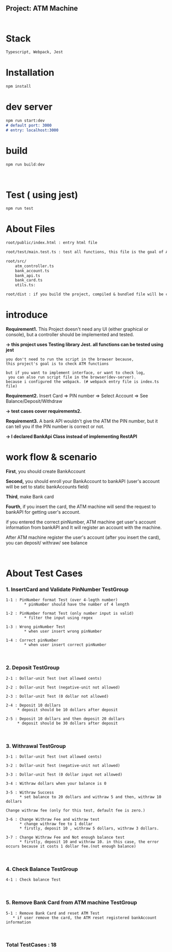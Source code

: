 ## Project: ATM Machine <br/><br/>

#  Stack
```md
Typescript, Webpack, Jest
```

# Installation
```js
npm install
```

# dev server
```md
npm run start:dev
# default port: 3000
# entry: localhost:3000
```


# build
```js
npm run build:dev
```
<br/>

# Test ( using jest)
```js
npm run test
```

# About Files
```md
root/public/index.html : entry html file

root/test/main.test.ts : test all functions, this file is the goal of ATM project

root/src/
    atm_controller.ts 
    bank_account.ts 
    bank_api.ts 
    bank_card.ts 
    utils.ts: 

root/dist : if you build the project, compiled & bundled file will be created here.
```

# introduce
**Requirement1.** This Project doesn't need any UI (either graphical or console), but a controller should be implemented and tested.

**-> this project uses Testing library Jest.  all functions can be tested using jest**

    you don't need to run the script in the browser because, 
    this project's goal is to check ATM functions

    but if you want to implement interface, or want to check log, 
     you can also run script file in the browser(dev-server).
    because i configured the webpack. (# webpack entry file is index.ts file)
    

**Requirement2.** Insert Card => PIN number => Select Account => See Balance/Deposit/Withdraw

**-> test cases cover requirements2.**


**Requirement3.** A bank API wouldn't give the ATM the PIN number, but it can tell you if the PIN number is correct or not.

**-> I declared BankApi Class instead of implementing RestAPI**


# work flow & scenario
**First**, you should create BankAccount

**Second,** you should enroll your BankAccount to bankAPI (user's account will be set to static bankAccounts field)

**Third**, make Bank card 

**Fourth**, if you insert the card, the ATM machine will send the request to bankAPI for getting user's account.

if you entered the correct pinNumber, ATM machine get user's account information from bankAPI and
It will register an account with the machine.

 After ATM machine register the user's account (after you insert the card),
you can deposit/ withraw/ see balance

<br/>

# About Test Cases

### 1. InsertCard and Validate PinNumber TestGroup 
	1-1 : PinNumber format Test (over 4-legth number)
            * pinNumber should have the number of 4 length
	
	1-2 : PinNumber format Test (only number input is valid)
            * filter the input using regex

	1-3 : Wrong pinNumber Test 
            * when user insert wrong pinNumber

	1-4 : Correct pinNumber 
            * when user insert correct pinNumber   
<br/>

### 2. Deposit TestGroup 
	2-1 : Dollar-unit Test (not allowed cents)

	2-2 : Dollar-unit Test (negative-unit not allowed)

	2-3 : Dollar-unit Test (0 dollar not allowed)

	2-4 : Deposit 10 dollars
	     * deposit should be 10 dollars after deposit

	2-5 : Deposit 10 dollars and then deposit 20 dollars
	     * deposit should be 30 dollars after deposit

<br/>

### 3. Withrawal TestGroup 
	3-1 : Dollar-unit Test (not allowed cents)

	3-2 : Dollar-unit Test (negative-unit not allowed)
	
	3-3 : Dollar-unit Test (0 dollar input not allowed) 
			
	3-4 : Withraw dollars when your balance is 0
	
	3-5 : Withraw Success
	      * set balance to 20 dollars and withraw 5 and then, withraw 10 dollars

	Change withraw fee (only for this test, default fee is zero.)
	
	3-6 : Change Withraw Fee and withraw test 
	      * change withraw fee to 1 dollar
	      * firstly, deposit 10 , withraw 5 dollars, withraw 3 dollars. 
  
	3-7 : Change Withraw Fee and Not enough balance test
	      * firstly, deposit 10 and withraw 10. in this case, the error occurs because it costs 1 dollar fee.(not enough balance)

<br/>

### 4. Check Balance TestGroup
	4-1 : Check balance Test

<br/>

### 5. Remove Bank Card from ATM machine TestGroup
	5-1 : Remove Bank Card and reset ATM Test
	   * if user remove the card, the ATM reset registered bankAccount information

<br/> 

### Total TestCases : 18 
